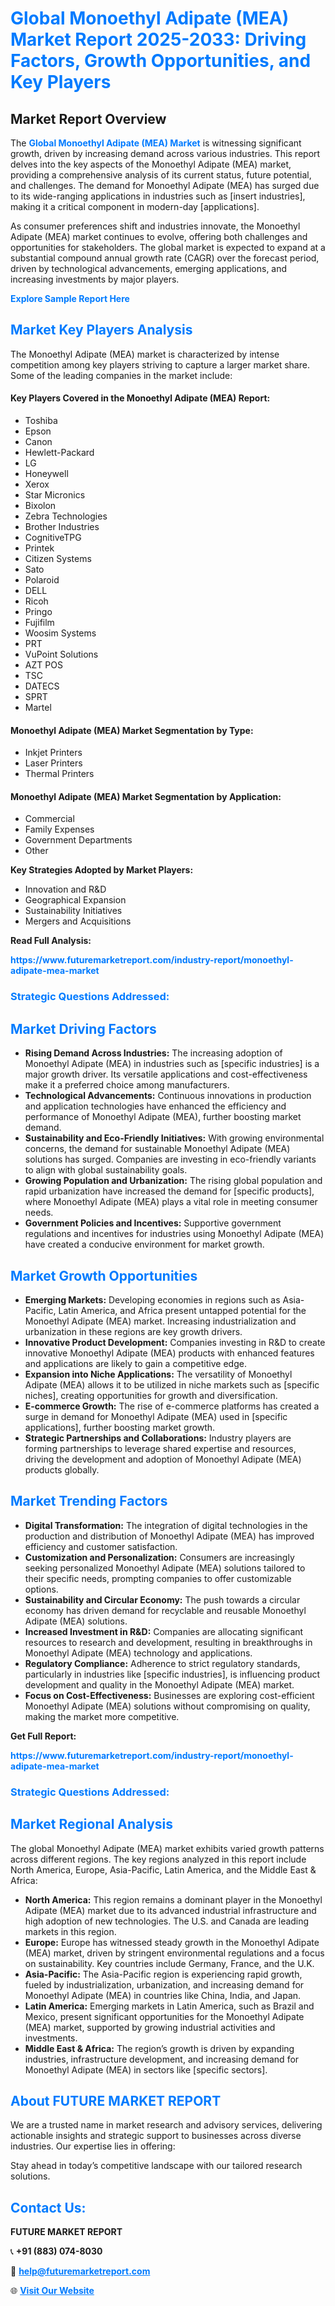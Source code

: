 <h1 style="color: #007BFF;">Global Monoethyl Adipate (MEA) Market Report 2025-2033: Driving Factors, Growth Opportunities, and Key Players</h1>

<section id="overview">
<h2>Market Report Overview</h2>
<p>The <a href="https://www.futuremarketreport.com/industry-report/monoethyl-adipate-mea-market" style="color: #007BFF; text-decoration: none;"><strong>Global Monoethyl Adipate (MEA) Market</strong></a> is witnessing significant growth, driven by increasing demand across various industries. This report delves into the key aspects of the Monoethyl Adipate (MEA) market, providing a comprehensive analysis of its current status, future potential, and challenges. The demand for Monoethyl Adipate (MEA) has surged due to its wide-ranging applications in industries such as [insert industries], making it a critical component in modern-day [applications].</p>
<p>As consumer preferences shift and industries innovate, the Monoethyl Adipate (MEA) market continues to evolve, offering both challenges and opportunities for stakeholders. The global market is expected to expand at a substantial compound annual growth rate (CAGR) over the forecast period, driven by technological advancements, emerging applications, and increasing investments by major players.</p>
</section>

<section id="overview">
<p><a href="https://www.futuremarketreport.com/request-sample/reportId=32451" style="color: #007BFF; text-decoration: none;"><strong>Explore Sample Report Here</strong></a></p>
</section>

<section id="key-players">
<h2 style="color: #007BFF;">Market Key Players Analysis</h2>
<p>The Monoethyl Adipate (MEA) market is characterized by intense competition among key players striving to capture a larger market share. Some of the leading companies in the market include:</p>
<h4>Key Players Covered in the Monoethyl Adipate (MEA) Report:</h4>
<ul><li>Toshiba</li><li>Epson</li><li>Canon</li><li>Hewlett-Packard</li><li>LG</li><li>Honeywell</li><li>Xerox</li><li>Star Micronics</li><li>Bixolon</li><li>Zebra Technologies</li><li>Brother Industries</li><li>CognitiveTPG</li><li>Printek</li><li>Citizen Systems</li><li>Sato</li><li>Polaroid</li><li>DELL</li><li>Ricoh</li><li>Pringo</li><li>Fujifilm</li><li>Woosim Systems</li><li>PRT</li><li>VuPoint Solutions</li><li>AZT POS</li><li>TSC</li><li>DATECS</li><li>SPRT</li><li>Martel</li></ul>
<h4>Monoethyl Adipate (MEA) Market Segmentation by Type:</h4>
<ul><li>Inkjet Printers</li><li>Laser Printers</li><li>Thermal Printers</li></ul>

<h4>Monoethyl Adipate (MEA) Market Segmentation by Application:</h4>
<ul><li>Commercial</li><li>Family Expenses</li><li>Government Departments</li><li>Other</li></ul>
<p><strong>Key Strategies Adopted by Market Players:</strong></p>
<ul>
<li>Innovation and R&D</li>
<li>Geographical Expansion</li>
<li>Sustainability Initiatives</li>
<li>Mergers and Acquisitions</li>
</ul>
</section>

<section>
<p><strong>Read Full Analysis: </strong></p><a href="https://www.futuremarketreport.com/industry-report/monoethyl-adipate-mea-market" style="color: #007BFF; text-decoration: none;"><strong>https://www.futuremarketreport.com/industry-report/monoethyl-adipate-mea-market</strong></a>
<h3 style="color: #007BFF;">Strategic Questions Addressed:</h3>
</section>

<section id="driving-factors">
<h2 style="color: #007BFF;">Market Driving Factors</h2>
<ul>
<li><strong>Rising Demand Across Industries:</strong> The increasing adoption of Monoethyl Adipate (MEA) in industries such as [specific industries] is a major growth driver. Its versatile applications and cost-effectiveness make it a preferred choice among manufacturers.</li>
<li><strong>Technological Advancements:</strong> Continuous innovations in production and application technologies have enhanced the efficiency and performance of Monoethyl Adipate (MEA), further boosting market demand.</li>
<li><strong>Sustainability and Eco-Friendly Initiatives:</strong> With growing environmental concerns, the demand for sustainable Monoethyl Adipate (MEA) solutions has surged. Companies are investing in eco-friendly variants to align with global sustainability goals.</li>
<li><strong>Growing Population and Urbanization:</strong> The rising global population and rapid urbanization have increased the demand for [specific products], where Monoethyl Adipate (MEA) plays a vital role in meeting consumer needs.</li>
<li><strong>Government Policies and Incentives:</strong> Supportive government regulations and incentives for industries using Monoethyl Adipate (MEA) have created a conducive environment for market growth.</li>
</ul>
</section>

<section id="growth-opportunities">
<h2 style="color: #007BFF;">Market Growth Opportunities</h2>
<ul>
<li><strong>Emerging Markets:</strong> Developing economies in regions such as Asia-Pacific, Latin America, and Africa present untapped potential for the Monoethyl Adipate (MEA) market. Increasing industrialization and urbanization in these regions are key growth drivers.</li>
<li><strong>Innovative Product Development:</strong> Companies investing in R&D to create innovative Monoethyl Adipate (MEA) products with enhanced features and applications are likely to gain a competitive edge.</li>
<li><strong>Expansion into Niche Applications:</strong> The versatility of Monoethyl Adipate (MEA) allows it to be utilized in niche markets such as [specific niches], creating opportunities for growth and diversification.</li>
<li><strong>E-commerce Growth:</strong> The rise of e-commerce platforms has created a surge in demand for Monoethyl Adipate (MEA) used in [specific applications], further boosting market growth.</li>
<li><strong>Strategic Partnerships and Collaborations:</strong> Industry players are forming partnerships to leverage shared expertise and resources, driving the development and adoption of Monoethyl Adipate (MEA) products globally.</li>
</ul>
</section>

<section id="trending-factors">
<h2 style="color: #007BFF;">Market Trending Factors</h2>
<ul>
<li><strong>Digital Transformation:</strong> The integration of digital technologies in the production and distribution of Monoethyl Adipate (MEA) has improved efficiency and customer satisfaction.</li>
<li><strong>Customization and Personalization:</strong> Consumers are increasingly seeking personalized Monoethyl Adipate (MEA) solutions tailored to their specific needs, prompting companies to offer customizable options.</li>
<li><strong>Sustainability and Circular Economy:</strong> The push towards a circular economy has driven demand for recyclable and reusable Monoethyl Adipate (MEA) solutions.</li>
<li><strong>Increased Investment in R&D:</strong> Companies are allocating significant resources to research and development, resulting in breakthroughs in Monoethyl Adipate (MEA) technology and applications.</li>
<li><strong>Regulatory Compliance:</strong> Adherence to strict regulatory standards, particularly in industries like [specific industries], is influencing product development and quality in the Monoethyl Adipate (MEA) market.</li>
<li><strong>Focus on Cost-Effectiveness:</strong> Businesses are exploring cost-efficient Monoethyl Adipate (MEA) solutions without compromising on quality, making the market more competitive.</li>
</ul>
</section>

<section>
<p><strong>Get Full Report: </strong></p><a href="https://www.futuremarketreport.com/industry-report/monoethyl-adipate-mea-market" style="color: #007BFF; text-decoration: none;"><strong>https://www.futuremarketreport.com/industry-report/monoethyl-adipate-mea-market</strong></a>
<h3 style="color: #007BFF;">Strategic Questions Addressed:</h3>
</section>


<section id="regional-analysis">
<h2 style="color: #007BFF;">Market Regional Analysis</h2>
<p>The global Monoethyl Adipate (MEA) market exhibits varied growth patterns across different regions. The key regions analyzed in this report include North America, Europe, Asia-Pacific, Latin America, and the Middle East & Africa:</p>
<ul>
<li><strong>North America:</strong> This region remains a dominant player in the Monoethyl Adipate (MEA) market due to its advanced industrial infrastructure and high adoption of new technologies. The U.S. and Canada are leading markets in this region.</li>
<li><strong>Europe:</strong> Europe has witnessed steady growth in the Monoethyl Adipate (MEA) market, driven by stringent environmental regulations and a focus on sustainability. Key countries include Germany, France, and the U.K.</li>
<li><strong>Asia-Pacific:</strong> The Asia-Pacific region is experiencing rapid growth, fueled by industrialization, urbanization, and increasing demand for Monoethyl Adipate (MEA) in countries like China, India, and Japan.</li>
<li><strong>Latin America:</strong> Emerging markets in Latin America, such as Brazil and Mexico, present significant opportunities for the Monoethyl Adipate (MEA) market, supported by growing industrial activities and investments.</li>
<li><strong>Middle East & Africa:</strong> The region’s growth is driven by expanding industries, infrastructure development, and increasing demand for Monoethyl Adipate (MEA) in sectors like [specific sectors].</li>
</ul>
</section>

<footer>
<h2 style="color: #007BFF;">About FUTURE MARKET REPORT</h2>
<p>We are a trusted name in market research and advisory services, delivering actionable insights and strategic support to businesses across diverse industries. Our expertise lies in offering:</p>

<p>Stay ahead in today’s competitive landscape with our tailored research solutions.</p>

<h2 style="color: #007BFF;">Contact Us:</h2>
<p><strong>FUTURE MARKET REPORT</strong></p>
<p>📞 <strong>+91 (883) 074-8030</strong></p>
<p>📧 <strong><a href="mailto:help@futuremarketreport.com" style="color: #007BFF;">help@futuremarketreport.com</a></strong></p>
<p>🌐 <strong><a href="https://www.futuremarketreport.com/" style="color: #007BFF;">Visit Our Website</a></strong></p>
</footer>